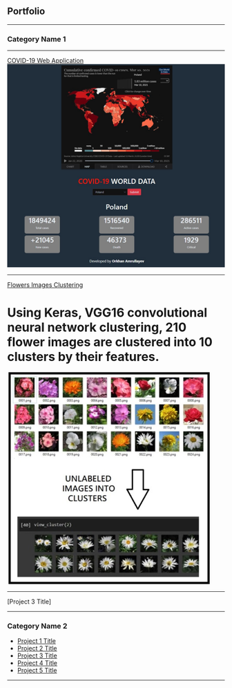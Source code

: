 ## Portfolio

---

### Category Name 1 
---
[COVID-19 Web Application](https://github.com/orkhan-amrullayev/covid19)
<img src="images/covid12.jpg?raw=true"/>

---
[Flowers Images Clustering](https://github.com/orkhan-amrullayev/Image_Clustering_Flowers)
<br>
<h1> Using Keras, VGG16 convolutional neural network clustering, 210 flower images are clustered into 10 clusters by their features. </h1>
<img src="images/flowers.jpg?raw=true"/>

---
[Project 3 Title]

---

### Category Name 2

- [Project 1 Title](http://example.com/)
- [Project 2 Title](http://example.com/)
- [Project 3 Title](http://example.com/)
- [Project 4 Title](http://example.com/)
- [Project 5 Title](http://example.com/)

---

